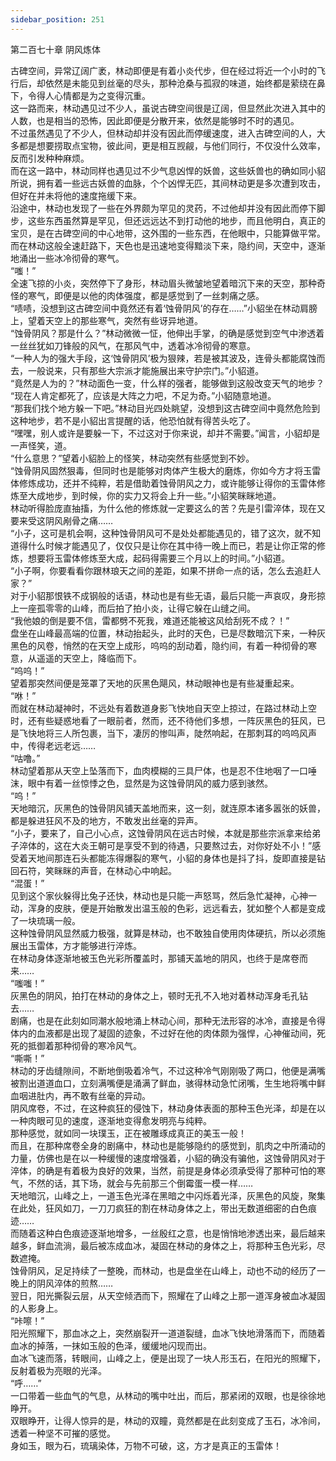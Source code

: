 ```yaml
---
sidebar_position: 251
---
```

 第二百七十章 阴风炼体


古碑空间，异常辽阔广袤，林动即便是有着小炎代步，但在经过将近一个小时的飞行后，却依然是未能见到丝毫的尽头，那种沧桑与孤寂的味道，始终都是萦绕在鼻下，令得人心情都是为之变得沉重。  
这一路而来，林动遇见过不少人，虽说古碑空间很是辽阔，但显然此次进入其中的人数，也是相当的恐怖，因此即便是分散开来，依然是能够时不时的遇见。  
不过虽然遇见了不少人，但林动却并没有因此而停缓速度，进入古碑空间的人，大多都是想要捞取点宝物，彼此间，更是相互觊觎，与他们同行，不仅没什么效率，反而引发种种麻烦。  
而在这一路中，林动同样也遇见过不少气息凶悍的妖兽，这些妖兽也的确如同小貂所说，拥有着一些远古妖兽的血脉，个个凶悍无匹，其间林动更是多次遭到攻击，但好在并未将他的速度拖缓下来。  
沿途中，林动也发现了一些在外界颇为罕见的灵药，不过他却并没有因此而停下脚步，这些东西虽然算是罕见，但还远远达不到打动他的地步，而且他明白，真正的宝贝，是在古碑空间的中心地带，这外围的一些东西，在他眼中，只能算做平常。  
而在林动这般全速赶路下，天色也是迅速地变得黯淡下来，隐约间，天空中，逐渐地涌出一些冰冷彻骨的寒气。  
“嗤！”  
全速飞掠的小炎，突然停下了身形，林动眉头微皱地望着暗沉下来的天空，那种奇怪的寒气，即便是以他的肉体强度，都是感觉到了一丝刺痛之感。  
“啧啧，没想到这古碑空间中竟然还有着‘蚀骨阴风’的存在……”小貂坐在林动肩膀上，望着天空上的那些寒气，突然有些讶异地道。  
“蚀骨阴风？那是什么？”林动微微一怔，他伸出手掌，的确是感觉到空气中渗透着一丝丝犹如刀锋般的风气，在那风气中，透着冰冷彻骨的寒意。  
“一种人为的强大手段，这‘蚀骨阴风’极为狠辣，若是被其波及，连骨头都能腐蚀而去，一般说来，只有那些大宗派才能施展出来守护宗门。”小貂道。  
“竟然是人为的？”林动面色一变，什么样的强者，能够做到这般改变天气的地步？  
“现在人肯定都死了，应该是大阵之力吧，不足为奇。”小貂随意地道。  
“那我们找个地方躲一下吧。”林动目光四处眺望，没想到这古碑空间中竟然危险到这种地步，若不是小貂出言提醒的话，他恐怕就有得苦头吃了。  
“嘿嘿，别人或许是要躲一下，不过这对于你来说，却并不需要。”闻言，小貂却是一声怪笑，道。  
“什么意思？”望着小貂脸上的怪笑，林动突然有些感觉到不妙。  
“蚀骨阴风固然狠毒，但同时也是能够对肉体产生极大的磨炼，你如今方才将玉雷体修炼成功，还并不纯粹，若是借助着蚀骨阴风之力，或许能够让得你的玉雷体修炼至大成地步，到时候，你的实力又将会上升一些。”小貂笑眯眯地道。  
林动听得脸庞直抽搐，为什么他的修炼就一定要这么的苦？先是引雷淬体，现在又要来受这阴风剐骨之痛……  
“小子，这可是机会啊，这种蚀骨阴风可不是处处都能遇见的，错了这次，就不知道得什么时候才能遇见了，仅仅只是让你在其中待一晚上而已，若是让你正常的修炼，想要将玉雷体修炼至大成，起码得需要三个月以上的时间。”小貂道。  
“小子啊，你要看看你跟林琅天之间的差距，如果不拼命一点的话，怎么去追赶人家？”  
对于小貂那恨铁不成钢般的话语，林动也是有些无语，最后只能一声哀叹，身形掠上一座孤零零的山峰，而后拍了拍小炎，让得它躲在山缝之间。  
“我他娘的倒是要不信，雷都劈不死我，难道还能被这风给刮死不成？！”  
盘坐在山峰最高端的位置，林动抬起头，此时的天色，已是尽数暗沉下来，一种灰黑色的风卷，悄然的在天空上成形，呜呜的刮动着，隐约间，有着一种彻骨的寒意，从遥遥的天空上，降临而下。  
“呜呜！”  
望着那突然间便是笼罩了天地的灰黑色飓风，林动眼神也是有些凝重起来。  
“咻！”  
而就在林动凝神时，不远处有着数道身影飞快地自天空上掠过，在路过林动上空时，还有些疑惑地看了一眼前者，然而，还不待他们多想，一阵灰黑色的狂风，已是飞快地将三人所包裹，当下，凄厉的惨叫声，陡然响起，在那刺耳的呜呜风声中，传得老远老远……  
“咕噜。”  
林动望着那从天空上坠落而下，血肉模糊的三具尸体，也是忍不住地咽了一口唾沫，眼中有着一丝惊悸之色，显然是为这蚀骨阴风的威力感到骇然。  
“呜！”  
天地暗沉，灰黑色的蚀骨阴风铺天盖地而来，这一刻，就连原本诸多嚣张的妖兽，都是躲进狂风不及的地方，不敢发出丝毫的异声。  
“小子，要来了，自己小心点，这蚀骨阴风在远古时候，本就是那些宗派拿来给弟子淬体的，这在大炎王朝可是享受不到的待遇，只要熬过去，对你好处不小！”感受着天地间那连石头都能冻得爆裂的寒气，小貂的身体也是抖了抖，旋即直接是钻回石符，笑眯眯的声音，在林动心中响起。  
“混蛋！”  
见到这个家伙躲得比兔子还快，林动也是只能一声怒骂，然后急忙凝神，心神一动，浑身的皮肤，便是开始散发出温玉般的色彩，远远看去，犹如整个人都是变成了一块琉璃一般。  
这种蚀骨阴风显然威力极强，就算是林动，也不敢独自使用肉体硬抗，所以必须施展出玉雷体，方才能够进行淬炼。  
在林动身体逐渐地被玉色光彩所覆盖时，那铺天盖地的阴风，也终于是席卷而来……  
“嗤嗤！”  
灰黑色的阴风，拍打在林动的身体之上，顿时无孔不入地对着林动浑身毛孔钻去……  
剧痛，也是在此刻如同潮水般地涌上林动心间，那种无法形容的冰冷，直接是令得体内的血液都是出现了凝固的迹象，不过好在他的肉体颇为强悍，心神催动间，死死的抵御着那种彻骨的寒冷风气。  
“嘶嘶！”  
林动的牙齿缝隙间，不断地倒吸着冷气，不过这种冷气刚刚吸了两口，他便是满嘴被割出道道血口，立刻满嘴便是涌满了鲜血，骇得林动急忙闭嘴，生生地将嘴中鲜血咽进肚内，再不敢有丝毫的异动。  
阴风席卷，不过，在这种疯狂的侵蚀下，林动身体表面的那种玉色光泽，却是在以一种肉眼可见的速度，逐渐地变得愈发明亮与纯粹。  
那种感觉，就如同一块璞玉，正在被雕琢成真正的美玉一般！  
而且，在那种席卷全身的剧痛中，林动也是能够隐约的感觉到，肌肉之中所涌动的力量，仿佛也是在以一种缓慢的速度增强着，小貂的确没有骗他，这蚀骨阴风对于淬体，的确是有着极为良好的效果，当然，前提是身体必须承受得了那种可怕的寒气，不然的话，其下场，就会与先前那三个倒霉蛋一模一样……  
天地暗沉，山峰之上，一道玉色光泽在黑暗之中闪烁着光泽，灰黑色的风旋，聚集在此处，狂风如刀，一刀刀疯狂的割在林动身体之上，带出无数道细密的白色痕迹……  
而随着这种白色痕迹逐渐地增多，一丝殷红之意，也是悄悄地渗透出来，最后越来越多，鲜血流淌，最后被冻成血冰，凝固在林动的身体之上，将那种玉色光彩，尽数遮掩。  
蚀骨阴风，足足持续了一整晚，而林动，也是盘坐在山峰上，动也不动的经历了一晚上的阴风淬体的煎熬……  
翌日，阳光撕裂云层，从天空倾洒而下，照耀在了山峰之上那一道浑身被血冰凝固的人影身上。  
“咔嚓！”  
阳光照耀下，那血冰之上，突然崩裂开一道道裂缝，血冰飞快地滑落而下，而随着血冰的掉落，一抹如玉般的色泽，缓缓地闪现而出。  
血冰飞速而落，转眼间，山峰之上，便是出现了一块人形玉石，在阳光的照耀下，反射着极为亮眼的光泽。  
“呼……”  
一口带着一些血气的气息，从林动的嘴中吐出，而后，那紧闭的双眼，也是徐徐地睁开。  
双眼睁开，让得人惊异的是，林动的双瞳，竟然都是在此刻变成了玉石，冰冷间，透着一种坚不可摧的感觉。  
身如玉，眼为石，琉璃染体，万物不可破，这，方才是真正的玉雷体！  
  
  
